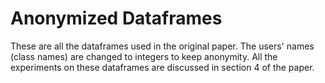 # Anonymized Dataframes
These are all the dataframes used in the original paper. The users' names (class names) are changed to integers to keep anonymity. 
All the experiments on these dataframes are discussed in section 4 of the paper.
